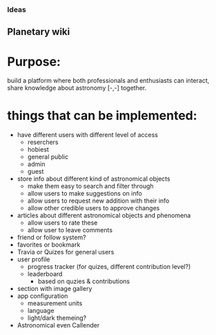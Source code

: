 ### Ideas

## Planetary wiki

Purpose:
=======
build a platform where both professionals and enthusiasts can interact,
share knowledge about astronomy [-,-] together.

things that can be implemented:
=======

- have different users with different level of access
  - reserchers
  - hobiest
  - general public
  - admin
  - guest
- store info about different kind of astronomical objects
  - make them easy to search and filter through
  - allow users to make suggestions on info
  - allow users to request new addition with their info
  - allow other credible users to approve changes
- articles about different astronomical objects and phenomena
  - allow users to rate these
  - allow user to leave comments
- friend or follow system?
- favorites or bookmark
- Travia or Quizes for general users
- user profile
  - progress tracker (for quizes, different contribution level?)
  - leaderboard
    - based on quzies & contributions
- section with image gallery
- app configuration
  - measurement units
  - language
  - light/dark themeing?
- Astronomical even Callender

